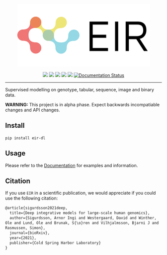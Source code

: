 <p align="center">
  <img src="docs/source/_static/img/EIR_logo.png">
</p>

<p align="center">
    <a href="LICENSE" alt="License">
        <img src="https://img.shields.io/badge/License-APGL-5B2D5B.svg" /></a>
  
  <a href="https://www.biorxiv.org/content/10.1101/2021.06.11.447883" alt="bioRxiv">
        <img src="https://img.shields.io/badge/Paper-bioRxiv-B5232F.svg" /></a>
  
  <a href="https://www.python.org/downloads/" alt="Python">
        <img src="https://img.shields.io/badge/python-3.8|3.9-blue.svg" /></a>
  
   <a href="https://pypi.org/project/eir-dl/" alt="Python">
        <img src="https://img.shields.io/pypi/v/eir-dl.svg" /></a>
  
  <a href="https://codecov.io/gh/arnor-sigurdsson/EIR" alt="Coverage">
        <img src="https://codecov.io/gh/arnor-sigurdsson/EIR/branch/master/graph/badge.svg" /></a>
  
  <a href='https://eir.readthedocs.io/en/latest/?badge=latest'>
        <img src='https://readthedocs.org/projects/eir/badge/?version=latest' alt='Documentation Status' /></a>
  
       
</p>

---

Supervised modelling on genotype, tabular, sequence, image and binary data.

**WARNING:** This project is in alpha phase. Expect backwards incompatiable changes and API changes.

## Install

`pip install eir-dl`

## Usage

Please refer to the [Documentation](https://eir.readthedocs.io/en/latest/index.html) for examples and information.

## Citation

If you use `EIR` in a scientific publication, we would appreciate if you could use the following citation:

```
@article{sigurdsson2021deep,
  title={Deep integrative models for large-scale human genomics},
  author={Sigurdsson, Arnor Ingi and Westergaard, David and Winther, Ole and Lund, Ole and Brunak, S{\o}ren and Vilhjalmsson, Bjarni J and Rasmussen, Simon},
  journal={bioRxiv},
  year={2021},
  publisher={Cold Spring Harbor Laboratory}
}

